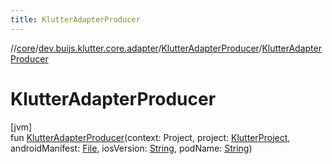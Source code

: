 ```yaml
---
title: KlutterAdapterProducer
---
```

//[core](../../../index.html)/[dev.buijs.klutter.core.adapter](../index.html)/[KlutterAdapterProducer](index.html)/[KlutterAdapterProducer](-klutter-adapter-producer.html)



# KlutterAdapterProducer



[jvm]\
fun [KlutterAdapterProducer](-klutter-adapter-producer.html)(context: Project, project: [KlutterProject](../../dev.buijs.klutter.core/-klutter-project/index.html), androidManifest: [File](https://docs.oracle.com/javase/8/docs/api/java/io/File.html), iosVersion: [String](https://kotlinlang.org/api/latest/jvm/stdlib/kotlin/-string/index.html), podName: [String](https://kotlinlang.org/api/latest/jvm/stdlib/kotlin/-string/index.html))




